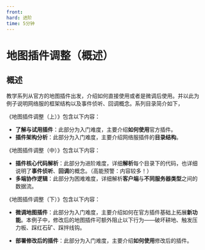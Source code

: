 ```yaml
---
front:
hard: 进阶
time: 5分钟
---
```


# 地图插件调整（概述）
## 概述

教学系列从官方的地图插件出发，介绍如何直接使用或者是微调后使用。并以此为例子说明网络服的框架结构以及事件侦听、回调概念。系列目录简介如下，

《地图插件调整（上）》包含以下内容：

* **了解与试用插件**：此部分为入门难度，主要介绍**如何使用**官方插件。
* **插件架构分析**：此部分为入门难度，主要介绍网络服插件的**目录结构**。

《地图插件调整（中）》包含以下内容：

* **插件核心代码解析**：此部分为进阶难度，详细**解析**每个目录下的代码，也详细说明了**事件侦听**、**回调**的概念。（高能预警：内容较多！）
* **多端协作逻辑**：此部分为困难难度，详细解析**客户端**与**不同服务器类型**之间的数据流。

《地图插件调整（下）》包含以下内容：

* **微调地图插件**：此部分为入门难度，主要介绍如何在官方插件基础上拓展**新功能**。本例子中，修改后的地图插件可额外阻止以下行为——破坏耕地、触发压力板、踩红石矿、踩拌线钩。

* **部署修改后的插件**：此部分为入门难度，主要介绍**如何使用**修改后的插件。

